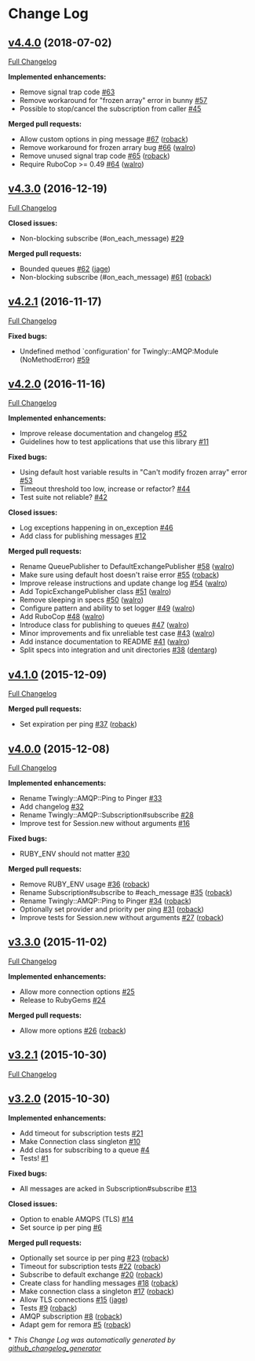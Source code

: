 # Change Log

## [v4.4.0](https://github.com/twingly/twingly-amqp/tree/v4.4.0) (2018-07-02)
[Full Changelog](https://github.com/twingly/twingly-amqp/compare/v4.3.0...v4.4.0)

**Implemented enhancements:**

- Remove signal trap code [\#63](https://github.com/twingly/twingly-amqp/issues/63)
- Remove workaround for "frozen array" error in bunny [\#57](https://github.com/twingly/twingly-amqp/issues/57)
- Possible to stop/cancel the subscription from caller [\#45](https://github.com/twingly/twingly-amqp/issues/45)

**Merged pull requests:**

- Allow custom options in ping message [\#67](https://github.com/twingly/twingly-amqp/pull/67) ([roback](https://github.com/roback))
- Remove workaround for frozen arrary bug [\#66](https://github.com/twingly/twingly-amqp/pull/66) ([walro](https://github.com/walro))
- Remove unused signal trap code [\#65](https://github.com/twingly/twingly-amqp/pull/65) ([roback](https://github.com/roback))
- Require RuboCop \>= 0.49 [\#64](https://github.com/twingly/twingly-amqp/pull/64) ([walro](https://github.com/walro))

## [v4.3.0](https://github.com/twingly/twingly-amqp/tree/v4.3.0) (2016-12-19)
[Full Changelog](https://github.com/twingly/twingly-amqp/compare/v4.2.1...v4.3.0)

**Closed issues:**

- Non-blocking subscribe \(\#on\_each\_message\) [\#29](https://github.com/twingly/twingly-amqp/issues/29)

**Merged pull requests:**

- Bounded queues [\#62](https://github.com/twingly/twingly-amqp/pull/62) ([jage](https://github.com/jage))
- Non-blocking subscribe \(\#on\_each\_message\) [\#61](https://github.com/twingly/twingly-amqp/pull/61) ([roback](https://github.com/roback))

## [v4.2.1](https://github.com/twingly/twingly-amqp/tree/v4.2.1) (2016-11-17)
[Full Changelog](https://github.com/twingly/twingly-amqp/compare/v4.2.0...v4.2.1)

**Fixed bugs:**

- Undefined method `configuration' for Twingly::AMQP:Module \(NoMethodError\) [\#59](https://github.com/twingly/twingly-amqp/issues/59)

## [v4.2.0](https://github.com/twingly/twingly-amqp/tree/v4.2.0) (2016-11-16)
[Full Changelog](https://github.com/twingly/twingly-amqp/compare/v4.1.0...v4.2.0)

**Implemented enhancements:**

- Improve release documentation and changelog [\#52](https://github.com/twingly/twingly-amqp/issues/52)
- Guidelines how to test applications that use this library [\#11](https://github.com/twingly/twingly-amqp/issues/11)

**Fixed bugs:**

- Using default host variable results in "Can't modify frozen array" error [\#53](https://github.com/twingly/twingly-amqp/issues/53)
- Timeout threshold too low, increase or refactor? [\#44](https://github.com/twingly/twingly-amqp/issues/44)
- Test suite not reliable? [\#42](https://github.com/twingly/twingly-amqp/issues/42)

**Closed issues:**

- Log exceptions happening in on\_exception [\#46](https://github.com/twingly/twingly-amqp/issues/46)
- Add class for publishing messages [\#12](https://github.com/twingly/twingly-amqp/issues/12)

**Merged pull requests:**

- Rename QueuePublisher to DefaultExchangePublisher [\#58](https://github.com/twingly/twingly-amqp/pull/58) ([walro](https://github.com/walro))
- Make sure using default host doesn't raise error [\#55](https://github.com/twingly/twingly-amqp/pull/55) ([roback](https://github.com/roback))
- Improve release instructions and update change log [\#54](https://github.com/twingly/twingly-amqp/pull/54) ([walro](https://github.com/walro))
- Add TopicExchangePublisher class [\#51](https://github.com/twingly/twingly-amqp/pull/51) ([walro](https://github.com/walro))
- Remove sleeping in specs [\#50](https://github.com/twingly/twingly-amqp/pull/50) ([walro](https://github.com/walro))
- Configure pattern and ability to set logger [\#49](https://github.com/twingly/twingly-amqp/pull/49) ([walro](https://github.com/walro))
- Add RuboCop [\#48](https://github.com/twingly/twingly-amqp/pull/48) ([walro](https://github.com/walro))
- Introduce class for publishing to queues [\#47](https://github.com/twingly/twingly-amqp/pull/47) ([walro](https://github.com/walro))
- Minor improvements and fix unreliable test case [\#43](https://github.com/twingly/twingly-amqp/pull/43) ([walro](https://github.com/walro))
- Add instance documentation to README [\#41](https://github.com/twingly/twingly-amqp/pull/41) ([walro](https://github.com/walro))
- Split specs into integration and unit directories [\#38](https://github.com/twingly/twingly-amqp/pull/38) ([dentarg](https://github.com/dentarg))

## [v4.1.0](https://github.com/twingly/twingly-amqp/tree/v4.1.0) (2015-12-09)
[Full Changelog](https://github.com/twingly/twingly-amqp/compare/v4.0.0...v4.1.0)

**Merged pull requests:**

- Set expiration per ping [\#37](https://github.com/twingly/twingly-amqp/pull/37) ([roback](https://github.com/roback))

## [v4.0.0](https://github.com/twingly/twingly-amqp/tree/v4.0.0) (2015-12-08)
[Full Changelog](https://github.com/twingly/twingly-amqp/compare/v3.3.0...v4.0.0)

**Implemented enhancements:**

- Rename Twingly::AMQP::Ping to Pinger [\#33](https://github.com/twingly/twingly-amqp/issues/33)
- Add changelog [\#32](https://github.com/twingly/twingly-amqp/issues/32)
- Rename Twingly::AMQP::Subscription\#subscribe [\#28](https://github.com/twingly/twingly-amqp/issues/28)
- Improve test for Session.new without arguments [\#16](https://github.com/twingly/twingly-amqp/issues/16)

**Fixed bugs:**

- RUBY\_ENV should not matter [\#30](https://github.com/twingly/twingly-amqp/issues/30)

**Merged pull requests:**

- Remove RUBY\_ENV usage [\#36](https://github.com/twingly/twingly-amqp/pull/36) ([roback](https://github.com/roback))
- Rename Subscription\#subscribe to \#each\_message [\#35](https://github.com/twingly/twingly-amqp/pull/35) ([roback](https://github.com/roback))
- Rename Twingly::AMQP::Ping to Pinger [\#34](https://github.com/twingly/twingly-amqp/pull/34) ([roback](https://github.com/roback))
- Optionally set provider and priority per ping [\#31](https://github.com/twingly/twingly-amqp/pull/31) ([roback](https://github.com/roback))
- Improve tests for Session.new without arguments [\#27](https://github.com/twingly/twingly-amqp/pull/27) ([roback](https://github.com/roback))

## [v3.3.0](https://github.com/twingly/twingly-amqp/tree/v3.3.0) (2015-11-02)
[Full Changelog](https://github.com/twingly/twingly-amqp/compare/v3.2.1...v3.3.0)

**Implemented enhancements:**

- Allow more connection options [\#25](https://github.com/twingly/twingly-amqp/issues/25)
- Release to RubyGems [\#24](https://github.com/twingly/twingly-amqp/issues/24)

**Merged pull requests:**

- Allow more options [\#26](https://github.com/twingly/twingly-amqp/pull/26) ([roback](https://github.com/roback))

## [v3.2.1](https://github.com/twingly/twingly-amqp/tree/v3.2.1) (2015-10-30)
[Full Changelog](https://github.com/twingly/twingly-amqp/compare/v3.2.0...v3.2.1)

## [v3.2.0](https://github.com/twingly/twingly-amqp/tree/v3.2.0) (2015-10-30)
**Implemented enhancements:**

- Add timeout for subscription tests [\#21](https://github.com/twingly/twingly-amqp/issues/21)
- Make Connection class singleton [\#10](https://github.com/twingly/twingly-amqp/issues/10)
- Add class for subscribing to a queue [\#4](https://github.com/twingly/twingly-amqp/issues/4)
- Tests! [\#1](https://github.com/twingly/twingly-amqp/issues/1)

**Fixed bugs:**

- All messages are acked in Subscription\#subscribe [\#13](https://github.com/twingly/twingly-amqp/issues/13)

**Closed issues:**

- Option to enable AMQPS \(TLS\) [\#14](https://github.com/twingly/twingly-amqp/issues/14)
- Set source ip per ping [\#6](https://github.com/twingly/twingly-amqp/issues/6)

**Merged pull requests:**

- Optionally set source ip per ping [\#23](https://github.com/twingly/twingly-amqp/pull/23) ([roback](https://github.com/roback))
- Timeout for subscription tests [\#22](https://github.com/twingly/twingly-amqp/pull/22) ([roback](https://github.com/roback))
- Subscribe to default exchange [\#20](https://github.com/twingly/twingly-amqp/pull/20) ([roback](https://github.com/roback))
- Create class for handling messages [\#18](https://github.com/twingly/twingly-amqp/pull/18) ([roback](https://github.com/roback))
- Make connection class a singleton [\#17](https://github.com/twingly/twingly-amqp/pull/17) ([roback](https://github.com/roback))
- Allow TLS connections [\#15](https://github.com/twingly/twingly-amqp/pull/15) ([jage](https://github.com/jage))
- Tests [\#9](https://github.com/twingly/twingly-amqp/pull/9) ([roback](https://github.com/roback))
- AMQP subscription [\#8](https://github.com/twingly/twingly-amqp/pull/8) ([roback](https://github.com/roback))
- Adapt gem for remora [\#5](https://github.com/twingly/twingly-amqp/pull/5) ([roback](https://github.com/roback))



\* *This Change Log was automatically generated by [github_changelog_generator](https://github.com/skywinder/Github-Changelog-Generator)*